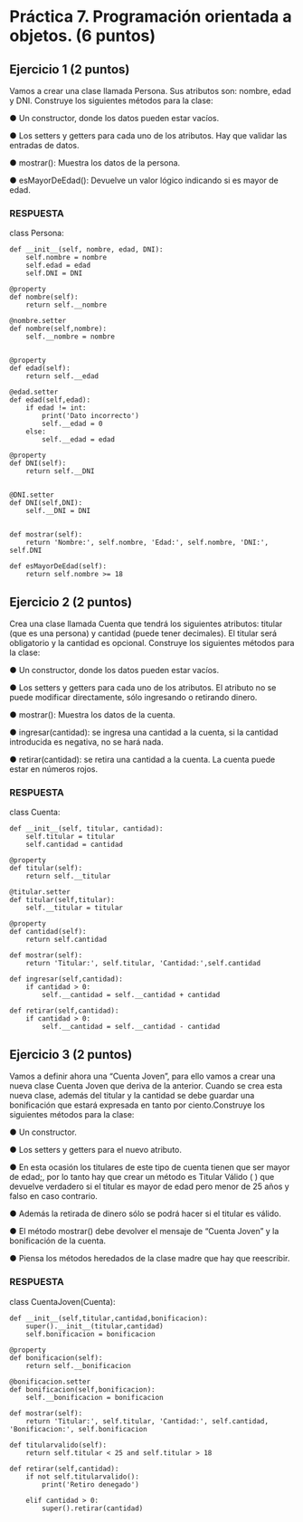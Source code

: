# Práctica 7. Programación orientada a objetos. (6 puntos)
## Ejercicio 1 (2 puntos)
Vamos a crear una clase llamada Persona. Sus atributos son: nombre, edad y
DNI. Construye los siguientes métodos para la clase:

● Un constructor, donde los datos pueden estar vacíos.

● Los setters y getters para cada uno de los atributos. Hay que validar las
entradas de datos.

● mostrar(): Muestra los datos de la persona.

● esMayorDeEdad(): Devuelve un valor lógico indicando si es mayor de edad.

### RESPUESTA

class Persona:

    def __init__(self, nombre, edad, DNI):
        self.nombre = nombre
        self.edad = edad
        self.DNI = DNI

    @property
    def nombre(self):
        return self.__nombre

    @nombre.setter
    def nombre(self,nombre):
        self.__nombre = nombre

    
    @property
    def edad(self):
        return self.__edad
    
    @edad.setter
    def edad(self,edad):
        if edad != int:
            print('Dato incorrecto')
            self.__edad = 0
        else:
            self.__edad = edad
    
    @property
    def DNI(self):
        return self.__DNI


    @DNI.setter
    def DNI(self,DNI):
        self.__DNI = DNI


    def mostrar(self):
        return 'Nombre:', self.nombre, 'Edad:', self.nombre, 'DNI:', self.DNI

    def esMayorDeEdad(self):
        return self.nombre >= 18


## Ejercicio 2 (2 puntos)
Crea una clase llamada Cuenta que tendrá los siguientes atributos: titular (que es
una persona) y cantidad (puede tener decimales). El titular será obligatorio y la
cantidad es opcional. Construye los siguientes métodos para la clase:

● Un constructor, donde los datos pueden estar vacíos.

● Los setters y getters para cada uno de los atributos. El atributo no se puede
modificar directamente, sólo ingresando o retirando dinero.

● mostrar(): Muestra los datos de la cuenta.

● ingresar(cantidad): se ingresa una cantidad a la cuenta, si la cantidad
introducida es negativa, no se hará nada.

● retirar(cantidad): se retira una cantidad a la cuenta. La cuenta puede estar
en números rojos.

### RESPUESTA

class Cuenta:

    def __init__(self, titular, cantidad):
        self.titular = titular
        self.cantidad = cantidad

    @property
    def titular(self):
        return self.__titular
    
    @titular.setter
    def titular(self,titular):
        self.__titular = titular

    @property
    def cantidad(self):
        return self.cantidad

    def mostrar(self):
        return 'Titular:', self.titular, 'Cantidad:',self.cantidad
    
    def ingresar(self,cantidad):
        if cantidad > 0:
            self.__cantidad = self.__cantidad + cantidad
    
    def retirar(self,cantidad):
        if cantidad > 0:
            self.__cantidad = self.__cantidad - cantidad

## Ejercicio 3 (2 puntos)
Vamos a definir ahora una “Cuenta Joven”, para ello vamos a crear una nueva
clase Cuenta Joven que deriva de la anterior. Cuando se crea esta nueva clase,
además del titular y la cantidad se debe guardar una bonificación que estará
expresada en tanto por ciento.Construye los siguientes métodos para la clase:

● Un constructor.

● Los setters y getters para el nuevo atributo.

● En esta ocasión los titulares de este tipo de cuenta tienen que ser mayor de
edad;, por lo tanto hay que crear un método es Titular Válido ( ) que
devuelve verdadero si el titular es mayor de edad pero menor de 25 años y
falso en caso contrario.

● Además la retirada de dinero sólo se podrá hacer si el titular es válido.

● El método mostrar() debe devolver el mensaje de “Cuenta Joven” y la
bonificación de la cuenta.

● Piensa los métodos heredados de la clase madre que hay que reescribir.

### RESPUESTA

class CuentaJoven(Cuenta):

    def __init__(self,titular,cantidad,bonificacion):
        super().__init__(titular,cantidad)
        self.bonificacion = bonificacion

    @property
    def bonificacion(self):
        return self.__bonificacion

    @bonificacion.setter
    def bonificacion(self,bonificacion):
        self.__bonificacion = bonificacion
    
    def mostrar(self):
        return 'Titular:', self.titular, 'Cantidad:', self.cantidad, 'Bonificacion:', self.bonificacion

    def titularvalido(self):
        return self.titular < 25 and self.titular > 18

    def retirar(self,cantidad):
        if not self.titularvalido():
            print('Retiro denegado')
    
        elif cantidad > 0:
            super().retirar(cantidad)
